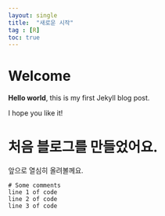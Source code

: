 ```yaml
---
layout: single
title:  "새로운 시작"
tag : [R]
toc: true
---
```


# Welcome

**Hello world**, this is my first Jekyll blog post.

I hope you like it!

# 처음 블로그를 만들었어요.
앞으로 열심히 올려볼께요. 


    # Some comments
    line 1 of code
    line 2 of code
    line 3 of code
